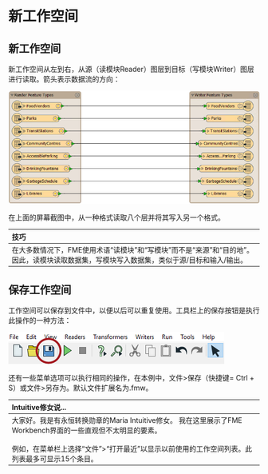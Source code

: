 # 新工作空间

## 新工作空间

新工作空间从左到右，从源（读模块Reader）图层到目标（写模块Writer）图层进行读取。箭头表示数据流的方向：

![](../../.gitbook/assets/img1.019.newworkspace.png)

在上面的屏幕截图中，从一种格式读取八个层并将其写入另一个格式。

|  技巧 |
| :--- |
|  在大多数情况下，FME使用术语“读模块”和“写模块”而不是“来源”和“目的地”。因此，读模块读取数据集，写模块写入数据集，类似于源/目标和输入/输出。 |

## 保存工作空间

工作空间可以保存到文件中，以便以后可以重复使用。工具栏上的保存按钮是执行此操作的一种方法：

![](../../.gitbook/assets/img1.020.savingworkspace.png)

还有一些菜单选项可以执行相同的操作，在本例中，文件&gt;保存（快捷键= Ctrl + S）或文件&gt;另存为。默认文件扩展名为.fmw。

|  Intuitive修女说... |
| :--- |
|  大家好。我是有永恒转换勋章的Maria Intuitive修女。 我在这里展示了FME Workbench界面的一些直观但不太明显的要素。  <br><br>例如，在菜单栏上选择“文件”&gt;“打开最近”以显示以前使用的工作空间列表。此列表最多可显示15个条目。 |

